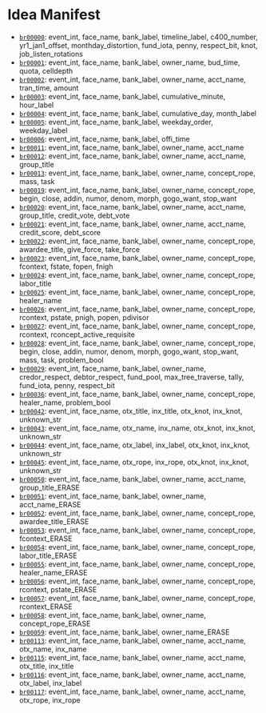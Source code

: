 # Idea Manifest

- [`br00000`](ideas/br00000.md): event_int, face_name, bank_label, timeline_label, c400_number, yr1_jan1_offset, monthday_distortion, fund_iota, penny, respect_bit, knot, job_listen_rotations
- [`br00001`](ideas/br00001.md): event_int, face_name, bank_label, owner_name, bud_time, quota, celldepth
- [`br00002`](ideas/br00002.md): event_int, face_name, bank_label, owner_name, acct_name, tran_time, amount
- [`br00003`](ideas/br00003.md): event_int, face_name, bank_label, cumulative_minute, hour_label
- [`br00004`](ideas/br00004.md): event_int, face_name, bank_label, cumulative_day, month_label
- [`br00005`](ideas/br00005.md): event_int, face_name, bank_label, weekday_order, weekday_label
- [`br00006`](ideas/br00006.md): event_int, face_name, bank_label, offi_time
- [`br00011`](ideas/br00011.md): event_int, face_name, bank_label, owner_name, acct_name
- [`br00012`](ideas/br00012.md): event_int, face_name, bank_label, owner_name, acct_name, group_title
- [`br00013`](ideas/br00013.md): event_int, face_name, bank_label, owner_name, concept_rope, mass, task
- [`br00019`](ideas/br00019.md): event_int, face_name, bank_label, owner_name, concept_rope, begin, close, addin, numor, denom, morph, gogo_want, stop_want
- [`br00020`](ideas/br00020.md): event_int, face_name, bank_label, owner_name, acct_name, group_title, credit_vote, debt_vote
- [`br00021`](ideas/br00021.md): event_int, face_name, bank_label, owner_name, acct_name, credit_score, debt_score
- [`br00022`](ideas/br00022.md): event_int, face_name, bank_label, owner_name, concept_rope, awardee_title, give_force, take_force
- [`br00023`](ideas/br00023.md): event_int, face_name, bank_label, owner_name, concept_rope, fcontext, fstate, fopen, fnigh
- [`br00024`](ideas/br00024.md): event_int, face_name, bank_label, owner_name, concept_rope, labor_title
- [`br00025`](ideas/br00025.md): event_int, face_name, bank_label, owner_name, concept_rope, healer_name
- [`br00026`](ideas/br00026.md): event_int, face_name, bank_label, owner_name, concept_rope, rcontext, pstate, pnigh, popen, pdivisor
- [`br00027`](ideas/br00027.md): event_int, face_name, bank_label, owner_name, concept_rope, rcontext, rconcept_active_requisite
- [`br00028`](ideas/br00028.md): event_int, face_name, bank_label, owner_name, concept_rope, begin, close, addin, numor, denom, morph, gogo_want, stop_want, mass, task, problem_bool
- [`br00029`](ideas/br00029.md): event_int, face_name, bank_label, owner_name, credor_respect, debtor_respect, fund_pool, max_tree_traverse, tally, fund_iota, penny, respect_bit
- [`br00036`](ideas/br00036.md): event_int, face_name, bank_label, owner_name, concept_rope, healer_name, problem_bool
- [`br00042`](ideas/br00042.md): event_int, face_name, otx_title, inx_title, otx_knot, inx_knot, unknown_str
- [`br00043`](ideas/br00043.md): event_int, face_name, otx_name, inx_name, otx_knot, inx_knot, unknown_str
- [`br00044`](ideas/br00044.md): event_int, face_name, otx_label, inx_label, otx_knot, inx_knot, unknown_str
- [`br00045`](ideas/br00045.md): event_int, face_name, otx_rope, inx_rope, otx_knot, inx_knot, unknown_str
- [`br00050`](ideas/br00050.md): event_int, face_name, bank_label, owner_name, acct_name, group_title_ERASE
- [`br00051`](ideas/br00051.md): event_int, face_name, bank_label, owner_name, acct_name_ERASE
- [`br00052`](ideas/br00052.md): event_int, face_name, bank_label, owner_name, concept_rope, awardee_title_ERASE
- [`br00053`](ideas/br00053.md): event_int, face_name, bank_label, owner_name, concept_rope, fcontext_ERASE
- [`br00054`](ideas/br00054.md): event_int, face_name, bank_label, owner_name, concept_rope, labor_title_ERASE
- [`br00055`](ideas/br00055.md): event_int, face_name, bank_label, owner_name, concept_rope, healer_name_ERASE
- [`br00056`](ideas/br00056.md): event_int, face_name, bank_label, owner_name, concept_rope, rcontext, pstate_ERASE
- [`br00057`](ideas/br00057.md): event_int, face_name, bank_label, owner_name, concept_rope, rcontext_ERASE
- [`br00058`](ideas/br00058.md): event_int, face_name, bank_label, owner_name, concept_rope_ERASE
- [`br00059`](ideas/br00059.md): event_int, face_name, bank_label, owner_name_ERASE
- [`br00113`](ideas/br00113.md): event_int, face_name, bank_label, owner_name, acct_name, otx_name, inx_name
- [`br00115`](ideas/br00115.md): event_int, face_name, bank_label, owner_name, acct_name, otx_title, inx_title
- [`br00116`](ideas/br00116.md): event_int, face_name, bank_label, owner_name, acct_name, otx_label, inx_label
- [`br00117`](ideas/br00117.md): event_int, face_name, bank_label, owner_name, acct_name, otx_rope, inx_rope